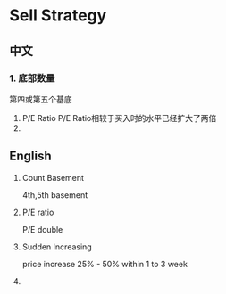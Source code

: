 # Sell Strategy

## 中文

### 1. 底部数量

第四或第五个基底

1. P/E Ratio
   P/E Ratio相较于买入时的水平已经扩大了两倍
2. 



## English
1. Count Basement
   
   4th,5th basement
2. P/E ratio 
   
   P/E double
3. Sudden Increasing
   
   price increase 25% - 50% within 1 to 3 week
4. 